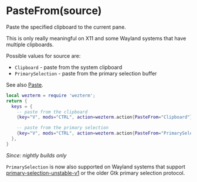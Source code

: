 # PasteFrom(source)

Paste the specified clipboard to the current pane.

This is only really meaningful on X11 and some Wayland systems that have multiple clipboards.

Possible values for source are:

* `Clipboard` - paste from the system clipboard
* `PrimarySelection` - paste from the primary selection buffer

See also [Paste](Paste.md).

```lua
local wezterm = require 'wezterm';
return {
  keys = {
    -- paste from the clipboard
    {key="V", mods="CTRL", action=wezterm.action{PasteFrom="Clipboard"}},

    -- paste from the primary selection
    {key="V", mods="CTRL", action=wezterm.action{PasteFrom="PrimarySelection"}},
  },
}
```

*Since: nightly builds only*

`PrimarySelection` is now also supported on Wayland systems that support [primary-selection-unstable-v1](https://wayland.app/protocols/primary-selection-unstable-v1) or the older Gtk primary selection protocol.
